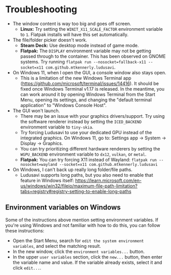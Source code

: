 # Troubleshooting
* The window content is way too big and goes off screen.
  * **Linux:** Try setting the `WINIT_X11_SCALE_FACTOR` environment variable to `1`.
    Flatpak installs will have this set automatically.
* The file/folder picker doesn't work.
  * **Steam Deck:** Use desktop mode instead of game mode.
  * **Flatpak:** The `DISPLAY` environment variable may not be getting passed through to the container.
    This has been observed on GNOME systems.
    Try running `flatpak run --nosocket=fallback-x11 --socket=x11 com.github.mtkennerly.ludusavi`.
* On Windows 11, when I open the GUI, a console window also stays open.
  * This is a limitation of the new Windows Terminal app (https://github.com/microsoft/terminal/issues/14416).
    It should be fixed once Windows Terminal v1.17 is released.
    In the meantime, you can work around it by opening Windows Terminal from the Start Menu,
    opening its settings, and changing the "default terminal application" to "Windows Console Host".
* The GUI won't launch.
  * There may be an issue with your graphics drivers/support.
    Try using the software renderer instead by setting the `ICED_BACKEND` environment variable to `tiny-skia`.
  * Try forcing Ludusavi to use your dedicated GPU instead of the integrated graphics.
    On Windows 11, go to: Settings app -> System -> Display -> Graphics.
  * You can try prioritizing different hardware renderers
    by setting the `WGPU_BACKEND` environment variable to `dx12`, `vulkan`, or `metal`.
  * **Flatpak:** You can try forcing X11 instead of Wayland:
    `flatpak run --nosocket=wayland --socket=x11 com.github.mtkennerly.ludusavi`
* On Windows, I can't back up really long folder/file paths.
  * Ludusavi supports long paths,
    but you also need to enable that feature in Windows itself:
    https://learn.microsoft.com/en-us/windows/win32/fileio/maximum-file-path-limitation?tabs=registry#registry-setting-to-enable-long-paths

## Environment variables on Windows
Some of the instructions above mention setting environment variables.
If you're using Windows and not familiar with how to do this,
you can follow these instructions:

* Open the Start Menu,
  search for `edit the system environment variables`,
  and select the matching result.
* In the new window, click the `environment variables...` button.
* In the upper `user variables` section, click the `new...` button,
  then enter the variable name and value.
  If the variable already exists, select it and click `edit...`.
